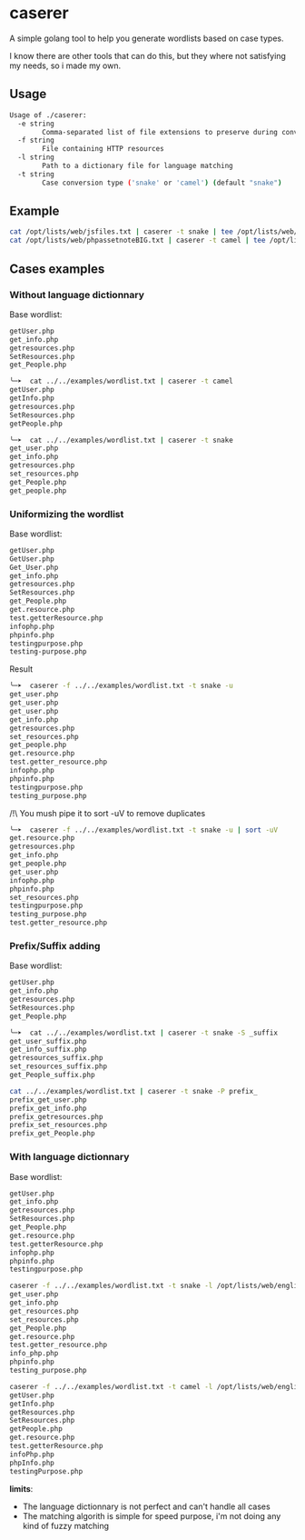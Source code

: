 # caserer

A simple golang tool to help you generate wordlists based on case types.

I know there are other tools that can do this, but they where not satisfying my needs, so i made my own.


## Usage
```bash
Usage of ./caserer:
  -e string
        Comma-separated list of file extensions to preserve during conversion (default "php,js,jsp,do,aspx")
  -f string
        File containing HTTP resources
  -l string
        Path to a dictionary file for language matching
  -t string
        Case conversion type ('snake' or 'camel') (default "snake")

```

## Example
```bash
cat /opt/lists/web/jsfiles.txt | caserer -t snake | tee /opt/lists/web/jsfilesSnake.txt
cat /opt/lists/web/phpassetnoteBIG.txt | caserer -t camel | tee /opt/lists/web/phpassetnoteBIGCamel.php
```

## Cases examples
### Without language dictionnary
Base wordlist:
```bash
getUser.php
get_info.php
getresources.php
SetResources.php
get_People.php
```

```bash
╰─➤  cat ../../examples/wordlist.txt | caserer -t camel
getUser.php
getInfo.php
getresources.php
SetResources.php
getPeople.php
```

```bash
╰─➤  cat ../../examples/wordlist.txt | caserer -t snake
get_user.php
get_info.php
getresources.php
set_resources.php
get_People.php
get_people.php
```
### Uniformizing the wordlist
Base wordlist:
```bash
getUser.php
GetUser.php
Get_User.php
get_info.php
getresources.php
SetResources.php
get_People.php
get.resource.php
test.getterResource.php
infophp.php
phpinfo.php
testingpurpose.php
testing-purpose.php
```
Result 
```bash
╰─➤  caserer -f ../../examples/wordlist.txt -t snake -u                                    
get_user.php
get_user.php
get_user.php
get_info.php
getresources.php
set_resources.php
get_people.php
get.resource.php
test.getter_resource.php
infophp.php
phpinfo.php
testingpurpose.php
testing_purpose.php
```
/!\ You mush pipe it to sort -uV to remove duplicates

```bash
╰─➤  caserer -f ../../examples/wordlist.txt -t snake -u | sort -uV
get.resource.php
getresources.php
get_info.php
get_people.php
get_user.php
infophp.php
phpinfo.php
set_resources.php
testingpurpose.php
testing_purpose.php
test.getter_resource.php
```

### Prefix/Suffix adding

Base wordlist:
```bash
getUser.php
get_info.php
getresources.php
SetResources.php
get_People.php
```
```bash
╰─➤  cat ../../examples/wordlist.txt | caserer -t snake -S _suffix                     
get_user_suffix.php
get_info_suffix.php
getresources_suffix.php
set_resources_suffix.php
get_People_suffix.php
```

```bash
cat ../../examples/wordlist.txt | caserer -t snake -P prefix_
prefix_get_user.php
prefix_get_info.php
prefix_getresources.php
prefix_set_resources.php
prefix_get_People.php
```

### With language dictionnary

Base wordlist:
```bash
getUser.php
get_info.php
getresources.php
SetResources.php
get_People.php
get.resource.php
test.getterResource.php
infophp.php
phpinfo.php
testingpurpose.php
```

```bash
caserer -f ../../examples/wordlist.txt -t snake -l /opt/lists/web/englishwords.txt                                    
get_user.php
get_info.php
get_resources.php
set_resources.php
get_People.php
get.resource.php
test.getter_resource.php
info_php.php
phpinfo.php
testing_purpose.php
```
    
```bash
caserer -f ../../examples/wordlist.txt -t camel -l /opt/lists/web/englishwords.txt
getUser.php
getInfo.php
getResources.php
SetResources.php
getPeople.php
get.resource.php
test.getterResource.php
infoPhp.php
phpInfo.php
testingPurpose.php
```

**limits**:
- The language dictionnary is not perfect and can't handle all cases
- The matching algorith is simple for speed purpose, i'm not doing any kind of fuzzy matching